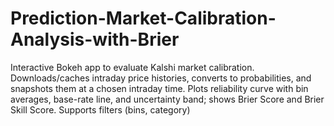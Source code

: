 # Prediction-Market-Calibration-Analysis-with-Brier
Interactive Bokeh app to evaluate Kalshi market calibration. Downloads/caches intraday price histories, converts to probabilities, and snapshots them at a chosen intraday time. Plots reliability curve with bin averages, base-rate line, and uncertainty band; shows Brier Score and Brier Skill Score. Supports filters (bins, category)
